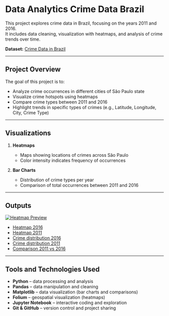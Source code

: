 # Data Analytics Crime Data Brazil

This project explores crime data in Brazil, focusing on the years 2011 and 2016.  
It includes data cleaning, visualization with heatmaps, and analysis of crime trends over time.

**Dataset:** [Crime Data in Brazil](https://www.kaggle.com/datasets/inquisitivecrow/crime-data-in-brazil)

---

## Project Overview

The goal of this project is to:

- Analyze crime occurrences in different cities of São Paulo state
- Visualize crime hotspots using heatmaps
- Compare crime types between 2011 and 2016
- Highlight trends in specific types of crimes (e.g., Latitude, Longitude, City, Crime Type)

---

## Visualizations

1. **Heatmaps**  
   - Maps showing locations of crimes across São Paulo  
   - Color intensity indicates frequency of occurrences

2. **Bar Charts**  
   - Distribution of crime types per year  
   - Comparison of total occurrences between 2011 and 2016

---

## Outputs
[![Heatmap Preview](outputs/heatmap_preview.png)](https://mariocbneto.github.io/Data-Analytics---Crime-Data-Brazil/)


- [Heatmap 2016](outputs/heatmap_2016_10000.html)
- [Heatmap 2011](outputs/heatmap_2011_2_10000.html)
- [Crime distribution 2016](outputs/distribuicaoCrimes2016.png)
- [Crime distribution 2011](outputs/distribuicaoCrimes2011.png)
- [Comparison 2011 vs 2016](outputs/comparacao_todos_crimes_2011_2016_milhares.png)

---

## Tools and Technologies Used  

- **Python** – data processing and analysis  
- **Pandas** – data manipulation and cleaning  
- **Matplotlib** – data visualization (bar charts and comparisons)  
- **Folium** – geospatial visualization (heatmaps)  
- **Jupyter Notebook** – interactive coding and exploration  
- **Git & GitHub** – version control and project sharing  
